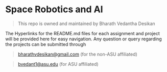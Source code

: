 # Space Robotics and AI


>This repo is owned and maintained by Bharath Vedantha Desikan

The Hyperlinks for the README.md files for each assignment and project will be provided here for easy navigation.
Any question or query regarding the projects can be submitted through 
>bharathvdesikan@gmail.com (for the non-ASU affiliated)

>bvedant1@asu.edu (for ASU affiliated)


